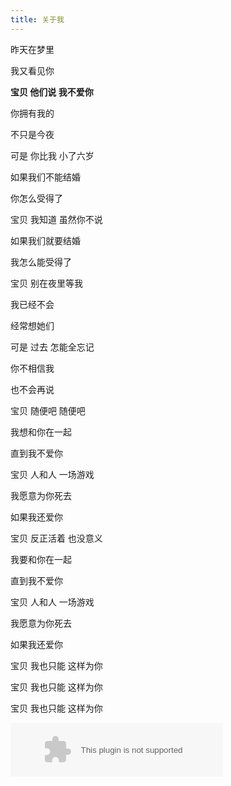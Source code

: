 ```yaml
---
title: 关于我
---
```




昨天在梦里

我又看见你

**宝贝 他们说 我不爱你**

你拥有我的

不只是今夜

可是 你比我 小了六岁

如果我们不能结婚

你怎么受得了

宝贝 我知道 虽然你不说

如果我们就要结婚

我怎么能受得了

宝贝 别在夜里等我

我已经不会

经常想她们

可是 过去 怎能全忘记

你不相信我

也不会再说

宝贝 随便吧 随便吧

我想和你在一起

直到我不爱你

宝贝 人和人 一场游戏

我愿意为你死去

如果我还爱你

宝贝 反正活着 也没意义

我要和你在一起

直到我不爱你

宝贝 人和人 一场游戏

我愿意为你死去

如果我还爱你

宝贝 我也只能 这样为你

宝贝 我也只能 这样为你

宝贝 我也只能 这样为你



<embed src="//music.163.com/style/swf/widget.swf?sid=28406900&type=2&auto=1&width=320&height=66" width="340" height="86"  allowNetworking="all"></embed>

